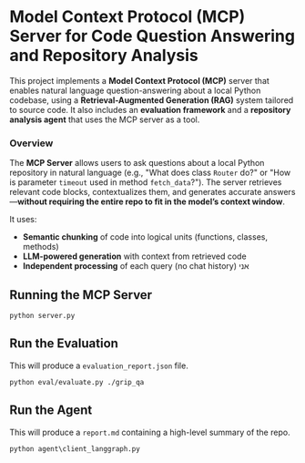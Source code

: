 # Model Context Protocol (MCP) Server for Code Question Answering and Repository Analysis

This project implements a **Model Context Protocol (MCP)** server that enables natural language question-answering about a local Python codebase, using a **Retrieval-Augmented Generation (RAG)** system tailored to source code. It also includes an **evaluation framework** and a **repository analysis agent** that uses the MCP server as a tool.

### Overview

The **MCP Server** allows users to ask questions about a local Python repository in natural language (e.g., "What does class `Router` do?" or "How is parameter `timeout` used in method `fetch_data`?"). The server retrieves relevant code blocks, contextualizes them, and generates accurate answers—**without requiring the entire repo to fit in the model’s context window**.

It uses:
- **Semantic chunking** of code into logical units (functions, classes, methods)
- **LLM-powered generation** with context from retrieved code
- **Independent processing** of each query (no chat history)
  אני 
## Running the MCP Server
```
python server.py
```

## Run the Evaluation
This will produce a `evaluation_report.json` file.
```
python eval/evaluate.py ./grip_qa
```

## Run the Agent

This will produce a `report.md` containing a high-level summary of the repo.

```
python agent\client_langgraph.py
```
